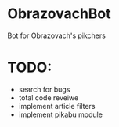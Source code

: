 # ObrazovachBot
 Bot for Obrazovach's pikchers

# TODO:
- search for bugs
- total code reveiwe
- implement article filters
- implement pikabu module